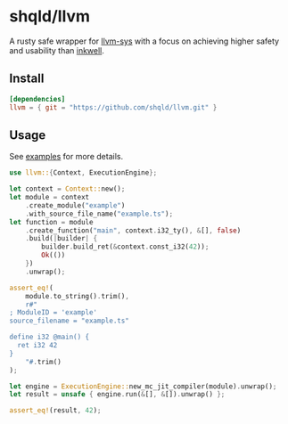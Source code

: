 shqld/llvm
==========

A rusty safe wrapper for [llvm-sys](https://gitlab.com/taricorp/llvm-sys.rs) with a focus on achieving higher safety and usability than [inkwell](https://github.com/TheDan64/inkwell).


Install
-------

```Cargo.toml
[dependencies]
llvm = { git = "https://github.com/shqld/llvm.git" }
```

Usage
-----

See [examples](https://github.com/shqld/llvm/tree/main/examples) for more details.

```rust
use llvm::{Context, ExecutionEngine};

let context = Context::new();
let module = context    
    .create_module("example")
    .with_source_file_name("example.ts");
let function = module
    .create_function("main", context.i32_ty(), &[], false)
    .build(|builder| {
        builder.build_ret(&context.const_i32(42));
        Ok(())
    })
    .unwrap();

assert_eq!(
    module.to_string().trim(),
    r#"
; ModuleID = 'example'
source_filename = "example.ts"

define i32 @main() {
  ret i32 42
}
    "#.trim()
);

let engine = ExecutionEngine::new_mc_jit_compiler(module).unwrap();
let result = unsafe { engine.run(&[], &[]).unwrap() };

assert_eq!(result, 42);

```